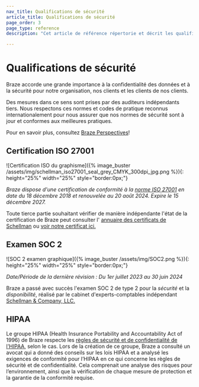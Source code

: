 ```yaml
---
nav_title: Qualifications de sécurité
article_title: Qualifications de sécurité
page_order: 3
page_type: reference
description: "Cet article de référence répertorie et décrit les qualifications de sécurité de Braze."

---
```


<!--
Warning! Other than routine updates to the ISO certification or SOC 2 examination dates and links, don't make any changes to this document without approval from the legal department.
-->

# Qualifications de sécurité

Braze accorde une grande importance à la confidentialité des données et à la sécurité pour notre organisation, nos clients et les clients de nos clients.

Des mesures dans ce sens sont prises par des auditeurs indépendants tiers. Nous respectons ces normes et codes de pratique reconnus internationalement pour nous assurer que nos normes de sécurité sont à jour et conformes aux meilleures pratiques.

Pour en savoir plus, consultez [Braze Perspectives](https://www.braze.com/perspectives/article/braze-soc-2-iso-27001-certified)!

## Certification ISO 27001

![Certification ISO du graphisme]({% image_buster /assets/img/schellman_iso27001_seal_grey_CMYK_300dpi_jpg.png %}){: height="25%" width="25%" style="border:0px;"}

_Braze dispose d'une certification de conformité à la [norme ISO 27001](https://www.iso.org/isoiec-27001-information-security.html) en date du 18 décembre 2018 et renouvelée au 20 août 2024. Expire le 15 décembre 2027._

Toute tierce partie souhaitant vérifier de manière indépendante l'état de la certification de Braze peut consulter l' [annuaire des certificats de Schellman](https://www.schellman.com/certificate-directory?certificateNumber=1504855-8) ou [voir notre certificat ici.]({{site.baseurl}}/assets/pdf/Braze_ISO_Cert.pdf)

## Examen SOC 2

![SOC 2 examen graphique]({% image_buster /assets/img/SOC2.png %}){: height="25%" width="25%" style="border:0px;"}

_Date/Période de la dernière révision : Du 1er juillet 2023 au 30 juin 2024_

Braze a passé avec succès l'examen SOC 2 de type 2 pour la _sécurité_ et la _disponibilité_, réalisé par le cabinet d'experts-comptables indépendant [Schellman & Company, LLC.](https://www.schellman.com/)

## HIPAA

Le groupe HIPAA (Health Insurance Portability and Accountability Act of 1996) de Braze respecte les [règles de sécurité et de confidentialité de l'HIPAA](https://aspe.hhs.gov/report/health-insurance-portability-and-accountability-act-1996), selon le cas. Lors de la création de ce groupe, Braze a consulté un avocat qui a donné des conseils sur les lois HIPAA et a analysé les exigences de conformité pour l’HIPAA en ce qui concerne les règles de sécurité et de confidentialité. Cela comprenait une analyse des risques pour l’environnement, ainsi que la vérification de chaque mesure de protection et la garantie de la conformité requise.

